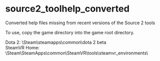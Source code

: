 # source2_toolhelp_converted
Converted help files missing from recent versions of the Source 2 tools

To use, copy the game directory into the game root directory.

Dota 2: \Steam\steamapps\common\dota 2 beta\
SteamVR Home: \Steam\SteamApps\common\SteamVR\tools\steamvr_environments\
